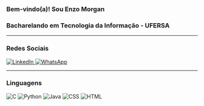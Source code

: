 ### Bem-vindo(a)! Sou Enzo Morgan
### Bacharelando em Tecnologia da Informação - UFERSA   

---

### Redes Sociais

<div>
  <a href="https://linkedin.com/https://www.linkedin.com/in/enzo-melo-bb9444276/">
    <img src="https://img.shields.io/badge/LinkedIn-0077B5?style=for-the-badge&logo=linkedin&logoColor=white" alt="LinkedIn">
  </a>
  <a href="https://wa.me/5584999457091">
    <img src="https://img.shields.io/badge/WhatsApp-25D366?style=for-the-badge&logo=whatsapp&logoColor=white" alt="WhatsApp">
  </a>
</div>

---

### Linguagens

<div style="display: flex; justify-content: space-between;">
  <div>
    <img src="https://img.shields.io/badge/C-A8B9CC?style=for-the-badge&logo=c&logoColor=white" alt="C">
    <img src="https://img.shields.io/badge/Python-3776AB?style=for-the-badge&logo=python&logoColor=white" alt="Python">
    <img src="https://img.shields.io/badge/Java-007396?style=for-the-badge&logo=java&logoColor=white" alt="Java">
    <img src="https://img.shields.io/badge/CSS-1572B6?style=for-the-badge&logo=css3&logoColor=white" alt="CSS">
    <img src="https://img.shields.io/badge/HTML-E34F26?style=for-the-badge&logo=html5&logoColor=white" alt="HTML">
  </div>
  

---
